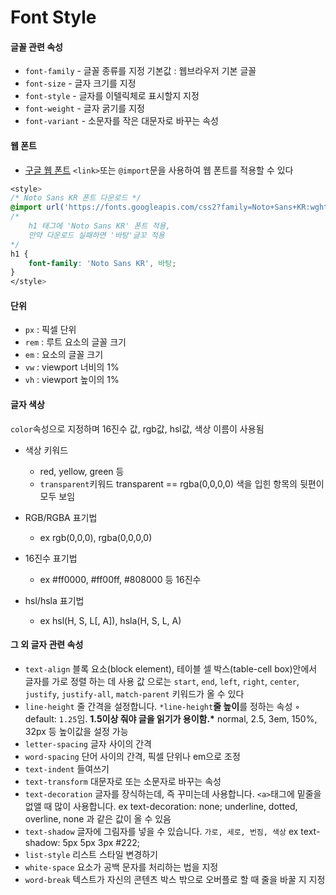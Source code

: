 # Font Style

#### 글꼴 관련 속성

- `font-family` - 글꼴 종류를 지정
  기본값 : 웹브라우저 기본 글꼴
- `font-size` - 글자 크기를 지정
- `font-style` - 글자를 이텔릭체로 표시할지 지정
- `font-weight` - 글자 굵기를 지정
- `font-variant` - 소문자를 작은 대문자로 바꾸는 속성

#### 웹 폰트

- <a href="https://fonts.google.com">구글 웹 폰트</a>
  `<link>`또는 `@import`문을 사용하여 웹 폰트를 적용할 수 있다

```css
<style>
/* Noto Sans KR 폰트 다운로드 */
@import url('https://fonts.googleapis.com/css2?family=Noto+Sans+KR:wght@300&display=swap');
/*
	h1 태그에 'Noto Sans KR' 폰트 적용,
	만약 다운로드 실패하면 '바탕'글꼬 적용
*/
h1 {
	font-family: 'Noto Sans KR', 바탕;
}
</style>
```

#### 단위

- `px` : 픽셀 단위
- `rem` : 루트 요소의 글꼴 크기
- `em` : 요소의 글꼴 크기
- `vw` : viewport 너비의 1%
- `vh` : viewport 높이의 1%

#### 글자 색상

`color`속성으로 지정하며 16진수 값, rgb값, hsl값, 색상 이름이 사용됨

- 색상 키워드
  - red, yellow, green 등
  - `transparent`키워드
    transparent == rgba(0,0,0,0)
    색을 입힌 항목의 뒷편이 모두 보임
- RGB/RGBA 표기법
  - ex rgb(0,0,0), rgba(0,0,0,0)
- 16진수 표기법

  - ex #ff0000, #ff00ff, #808000 등 16진수

- hsl/hsla 표기법
  - ex hsl(H, S, L[, A]), hsla(H, S, L, A)

#### 그 외 글자 관련 속성

- `text-align`
  블록 요소(block element), 테이블 셀 박스(table-cell box)안에서 글자를 가로 정렬 하는 데 사용
  값 으로는 `start`, `end`, `left`, `right`, `center`, `justify`, `justify-all`, `match-parent` 키워드가 올 수 있다
- `line-height`
  줄 간격을 설정합니다.
  `*line-height`**줄 높이**를 정하는 속성
  ◦ default: `1.25`임. **1.5이상 줘야 글을 읽기가 용이함.\***
  normal, 2.5, 3em, 150%, 32px 등 높이값을 설정 가능
- `letter-spacing`
  글자 사이의 간격
- `word-spacing`
  단어 사이의 간격, 픽셀 단위나 em으로 조정
- `text-indent`
  들여쓰기
- `text-transform`
  대문자로 또는 소문자로 바꾸는 속성
- `text-decoration`
  글자를 장식하는데, 즉 꾸미는데 사용합니다. `<a>`태그에 밑줄을 없앨 때 많이 사용합니다.
  ex text-decoration: none;
  underline, dotted, overline, none 과 같은 값이 올 수 있음
- `text-shadow`
  글자에 그림자를 넣을 수 있습니다. `가로, 세로, 번짐, 색상`
  ex text-shadow: 5px 5px 3px #222;
- `list-style`
  리스트 스타일 변경하기
- `white-space`
  요소가 공백 문자를 처리하는 법을 지정
- `word-break`
  텍스트가 자신의 콘텐츠 박스 밖으로 오버플로 할 때 줄을 바꿀 지 지정
